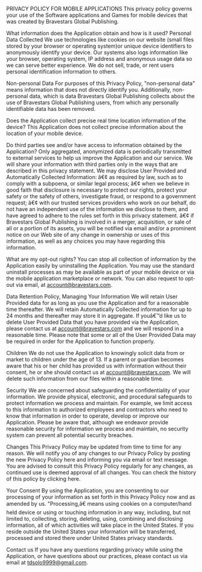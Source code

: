 PRIVACY POLICY FOR MOBILE APPLICATIONS
This privacy policy governs your use of the Software applications and Games for mobile devices that was created by Bravestars Global Publishing.
 
What information does the Application obtain and how is it used?
Personal Data Collected
We use technologies like cookies on our website (small files stored by your browser or operating system)or unique device identifiers to anonymously identify your device. Our systems also logs information like your browser, operating system, IP address and anonymous usage data so we can serve better experience. We do not sell, trade, or rent users personal identification information to others.

Non-personal Data
For purposes of this Privacy Policy, "non-personal data" means information that does not directly identify you. Additionally, non-personal data, which is data Bravestars Global Publishing collects about the use of Bravestars Global Publishing users, from which any personally identifiable data has been removed.

Does the Application collect precise real time location information of the device?
This Application does not collect precise information about the location of your mobile device.  

Do third parties see and/or have access to information obtained by the Application?
Only aggregated, anonymized data is periodically transmitted to external services to help us improve the Application and our service. We will share your information with third parties only in the ways that are described in this privacy statement.
We may disclose User Provided and Automatically Collected Information:
â€¢ as required by law, such as to comply with a subpoena, or similar legal process;
â€¢ when we believe in good faith that disclosure is necessary to protect our rights, protect your safety or the safety of others, investigate fraud, or respond to a government request;
â€¢ with our trusted services providers who work on our behalf, do not have an independent use of the information we disclose to them, and have agreed to adhere to the rules set forth in this privacy statement.
â€¢ if Bravestars Global Publishing is involved in a merger, acquisition, or sale of all or a portion of its assets, you will be notified via email and/or a prominent notice on our Web site of any change in ownership or uses of this information, as well as any choices you may have regarding this information.
 
What are my opt-out rights?
You can stop all collection of information by the Application easily by uninstalling the Application. You may use the standard uninstall processes as may be available as part of your mobile device or via the mobile application marketplace or network. You can also request to opt-out via email, at account@bravestars.com.
 
Data Retention Policy, Managing Your Information
We will retain User Provided data for as long as you use the Application and for a reasonable time thereafter. We will retain Automatically Collected information for up to 24 months and thereafter may store it in aggregate. If youâ€™d like us to delete User Provided Data that you have provided via the Application, please contact us at account@bravestars.com and we will respond in a reasonable time. Please note that some or all of the User Provided Data may be required in order for the Application to function properly.
 
Children
We do not use the Application to knowingly solicit data from or market to children under the age of 13. If a parent or guardian becomes aware that his or her child has provided us with information without their consent, he or she should contact us at account@bravestars.com. We will delete such information from our files within a reasonable time.
 
Security
We are concerned about safeguarding the confidentiality of your information. We provide physical, electronic, and procedural safeguards to protect information we process and maintain. For example, we limit access to this information to authorized employees and contractors who need to know that information in order to operate, develop or improve our Application. Please be aware that, although we endeavor provide reasonable security for information we process and maintain, no security system can prevent all potential security breaches.
 
Changes
This Privacy Policy may be updated from time to time for any reason. We will notify you of any changes to our Privacy Policy by posting the new Privacy Policy here and informing you via email or text message. You are advised to consult this Privacy Policy regularly for any changes, as continued use is deemed approval of all changes. You can check the history of this policy by clicking here.
 
Your Consent
By using the Application, you are consenting to our processing of your information as set forth in this Privacy Policy now and as amended by us. "Processing,â€ means using cookies on a computer/hand held device or using or touching information in any way, including, but not limited to, collecting, storing, deleting, using, combining and disclosing information, all of which activities will take place in the United States. If you reside outside the United States your information will be transferred, processed and stored there under United States privacy standards. 
 
Contact us
If you have any questions regarding privacy while using the Application, or have questions about our practices, please contact us via email at tdsolo9999@gmail.com.
